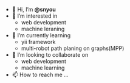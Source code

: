 - 👋 Hi, I’m **@snyou**
- 👀 I’m interested in 
    - web development
    - machine leraning
- 🌱 I’m currently learning 
    - yii framework
    - multi-robot path planing on graphs(MPP)
- 💞️ I’m looking to collaborate on 
    - web development
    - machine learning
- 📫 How to reach me ...

<!---
snyou/snyou is a ✨ special ✨ repository because its `README.md` (this file) appears on your GitHub profile.
You can click the Preview link to take a look at your changes.
--->
